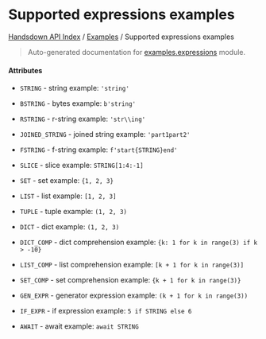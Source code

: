 # Supported expressions examples

[Handsdown API Index](../README.md#handsdown-api-index) /
[Examples](./index.md#examples) /
Supported expressions examples

> Auto-generated documentation for [examples.expressions](https://github.com/vemel/handsdown/blob/main/examples/expressions.py) module.

#### Attributes

- `STRING` - string example: `'string'`

- `BSTRING` - bytes example: `b'string'`

- `RSTRING` - r-string example: `'str\\ing'`

- `JOINED_STRING` - joined string example: `'part1part2'`

- `FSTRING` - f-string example: `f'start{STRING}end'`

- `SLICE` - slice example: `STRING[1:4:-1]`

- `SET` - set example: `{1, 2, 3}`

- `LIST` - list example: `[1, 2, 3]`

- `TUPLE` - tuple example: `(1, 2, 3)`

- `DICT` - dict example: `(1, 2, 3)`

- `DICT_COMP` - dict comprehension example: `{k: 1 for k in range(3) if k > -10}`

- `LIST_COMP` - list comprehension example: `[k + 1 for k in range(3)]`

- `SET_COMP` - set comprehension example: `{k + 1 for k in range(3)}`

- `GEN_EXPR` - generator expression example: `(k + 1 for k in range(3))`

- `IF_EXPR` - if expression example: `5 if STRING else 6`

- `AWAIT` - await example: `await STRING`


